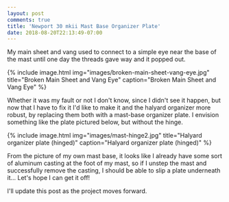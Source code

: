 ```yaml
---
layout: post
comments: true
title: 'Newport 30 mkii Mast Base Organizer Plate'
date: 2018-08-20T22:13:49-07:00
---
```


My main sheet and vang used to connect to a simple eye near the base of the mast until one day the threads gave way and it popped out.

{% include image.html
    img="images/broken-main-sheet-vang-eye.jpg"
    title="Broken Main Sheet and Vang Eye"
    caption="Broken Main Sheet and Vang Eye"
    %}

Whether it was my fault or not I don't know, since I didn't see it happen, but
now that I have to fix it I'd like to make it and the halyard organizer more
robust, by replacing them both with a mast-base organizer plate.  I envision something like the plate pictured below, but without the hinge.


{% include image.html
    img="images/mast-hinge2.jpg"
    title="Halyard organizer plate (hinged)"
    caption="Halyard organizer plate (hinged)"
    %}

From the picture of my own mast base, it looks like I already have some sort of aluminum casting at the foot of my mast, so if I unstep the mast and successfully remove the casting, I should be able to slip a plate underneath it... Let's hope I can get it off!

I'll update this post as the project moves forward.
